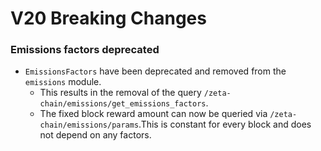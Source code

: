 
# V20 Breaking Changes

### Emissions factors deprecated

* `EmissionsFactors` have been deprecated and removed from the `emissions` module. 
  - This results in the removal of the query `/zeta-chain/emissions/get_emissions_factors`.
  - The fixed block reward amount can now be queried via `/zeta-chain/emissions/params`.This is constant for every block and does not depend on any factors.

